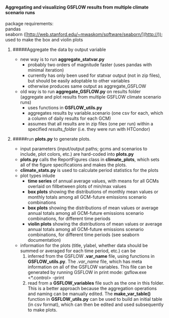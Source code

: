 #### Aggregating and visualizing GSFLOW results from multiple climate scenario runs
package requirements:  
pandas  
seaborn ([http://web.stanford.edu/~mwaskom/software/seaborn/](http://)); used to make the box and violin plots


1. #####Aggregate the data by output variable
   * new way is to run **aggregate_statvar.py**
   		* probably two orders of magnitude faster (uses pandas with minimal iteration)
   		* currently has only been used for statvar output (not in zip files), but should be easily adoptable to other 
   		variables
   		* otherwise produces same output as aggregate_GSFLOW
   * old way is to run **aggregate_GSFLOW.py** on results folder
  (aggregate and plot results from multiple GSFLOW climate scenario runs)
   		* uses functions in **GSFLOW_utils.py**
   		* aggregates results by variable.scenario (one csv for each, which a column of daily results for each GCM)
   		* assumes that all results are in zip files (one per run) within a specified *results_folder* (i.e. they were run with HTCondor)

2. #####run **plots.py** to generate plots.
   * input parameters (input/output paths; gcms and scenarios to include, plot colors, etc.) are hard-coded into **plots.py**
   * **plots.py** calls the ReportFigures class in **climate_plots**, which sets all of the figure specifications and makes the plots.
   * **climate_stats.py** is used to calculate period statistics for the plots
   * plot types inlude
     * **time series** of annual average values, with means for all GCMs overlaid on fillbetween plots of min/max values
     * **box plots** showing the distributions of monthly mean values or monthly totals among all GCM-future emissions scenario combinations
     * **box plots** showing the distributions of mean values or average annual totals among all GCM-future emissions scenario combinations, for different time periods
     * **violin plots** showing the distributions of mean values or average annual totals among all GCM-future emissions scenario combinations, for different time periods (see seaborn documentation)
   * information for the plots (title, ylabel, whether data should be summed or averaged for each time period, etc.) can be
     1. inferred from the GSFLOW **.var_name** file, using functions in **GSFLOW_utils.py**. The *.var_name* file, which has meta information on all of the GSFLOW variables. This file can be generated by running GSFLOW in print mode: gsflow.exe <*.control> -print  
     2. read from a **GSFLOW_variables** file such as the one in this folder. This is a better approach because the aggregation operations and naming can be manually edited. The **make_var_table()** function in **GSFLOW_utils.py** can be used to build an initial table (in csv format), which can then be edited and used subsequently to make plots.
